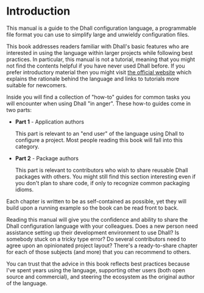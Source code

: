 # Introduction

This manual is a guide to the Dhall configuration language, a programmable file format you can use to simplify large and unwieldy configuration files.

This book addresses readers familiar with Dhall's basic features who are interested in using the language within larger projects while following best practices.  In particular, this manual is not a tutorial, meaning that you might not find the contents helpful if you have never used Dhall before.  If you prefer introductory material then you might visit [the official website](http://dhall-lang.org/) which explains the rationale behind the language and links to tutorials more suitable for newcomers.

Inside you will find a collection of "how-to" guides for common tasks you will encounter when using Dhall "in anger".  These how-to guides come in two parts:

* **Part 1** - Application authors

  This part is relevant to an "end user" of the language using Dhall to configure a project.  Most people reading this book will fall into this category.

* **Part 2** - Package authors

  This part is relevant to contributors who wish to share reusable Dhall packages with others.  You might still find this section interesting even if you don't plan to share code, if only to recognize common packaging idioms.

Each chapter is written to be as self-contained as possible, yet they will build upon a running example so the book can be read front to back.

Reading this manual will give you the confidence and ability to share the Dhall configuration language with your colleagues.  Does a new person need assistance setting up their development environment to use Dhall?  Is somebody stuck on a tricky type error?  Do several contributors need to agree upon an opinionated project layout?  There's a ready-to-share chapter for each of those subjects (and more) that you can recommend to others.

You can trust that the advice in this book reflects best practices because I've spent years using the language, supporting other users (both open source and commercial), and steering the ecosystem as the original author of the language.
